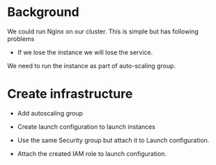 # Background

We could run Nginx on our cluster. This is simple but has following problems

- If we lose the instance we will lose the service.

We need to run the instance as part of auto-scaling group.

# Create infrastructure

- Add autoscaling group

- Create launch configuration to launch instances 

- Use the same Security group but attach it to Launch configuration.  

- Attach the created IAM role to launch configuration.

